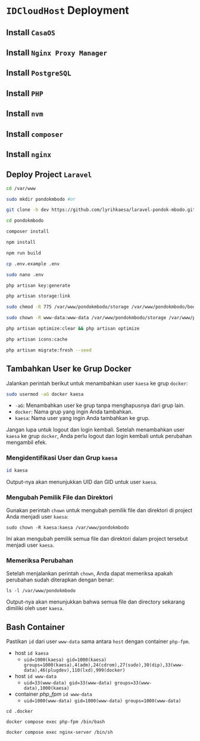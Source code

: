 # `IDCloudHost` Deployment

## Install `CasaOS`

## Install `Nginx Proxy Manager`

## Install `PostgreSQL`

## Install `PHP`

## Install `nvm`

## Install `composer`

## Install `nginx`

## Deploy Project `Laravel`

```bash
cd /var/www
```

```bash
sudo mkdir pondokmbodo #or
```

```bash
git clone -b dev https://github.com/lyrihkaesa/laravel-pondok-mbodo.git pondokmbodo
```

```bash
cd pondokmbodo
```

```bash
composer install
```

```bash
npm install
```

```bash
npm run build
```

```bash
cp .env.example .env
```

```bash
sudo nano .env
```

```bash
php artisan key:generate
```

```bash
php artisan storage:link
```

```bash
sudo chmod -R 775 /var/www/pondokmbodo/storage /var/www/pondokmbodo/bootstrap/cache
```

```bash
sudo chown -R www-data:www-data /var/www/pondokmbodo/storage /var/www/pondokmbodo/bootstrap/cache
```

```bash
php artisan optimize:clear && php artisan optimize
```

```bash
php artisan icons:cache
```

```bash
php artisan migrate:fresh --seed
```

## Tambahkan User ke Grup Docker

Jalankan perintah berikut untuk menambahkan user `kaesa` ke grup `docker`:

```bash
sudo usermod -aG docker kaesa
```

- `-aG`: Menambahkan user ke grup tanpa menghapusnya dari grup lain.
- `docker`: Nama grup yang ingin Anda tambahkan.
- `kaesa`: Nama user yang ingin Anda tambahkan ke grup.

Jangan lupa untuk logout dan login kembali. Setelah menambahkan user `kaesa` ke grup `docker`, Anda perlu logout dan login kembali untuk perubahan mengambil efek.

### Mengidentifikasi User dan Grup `kaesa`

```bash
id kaesa
```

Output-nya akan menunjukkan UID dan GID untuk user `kaesa`.

### Mengubah Pemilik File dan Direktori

Gunakan perintah `chown` untuk mengubah pemilik file dan direktori di project Anda menjadi user `kaesa`:

```
sudo chown -R kaesa:kaesa /var/www/pondokmbodo
```

Ini akan mengubah pemilik semua file dan direktori dalam project tersebut menjadi user `kaesa`.

### Memeriksa Perubahan

Setelah menjalankan perintah `chown`, Anda dapat memeriksa apakah perubahan sudah diterapkan dengan benar:

```
ls -l /var/www/pondokmbodo
```

Output-nya akan menunjukkan bahwa semua file dan directory sekarang dimiliki oleh user `kaesa`.

## Bash Container

Pastikan `id` dari user `www-data` sama antara `host` dengan container `php-fpm`.

- host `id kaesa`
  - `uid=1000(kaesa) gid=1000(kaesa) groups=1000(kaesa),4(adm),24(cdrom),27(sudo),30(dip),33(www-data),46(plugdev),110(lxd),999(docker)`
- host `id www-data`
  - `uid=33(www-data) gid=33(www-data) groups=33(www-data),1000(kaesa)`
- container _php_fpm_ `id www-data`
  - `uid=1000(www-data) gid=1000(www-data) groups=1000(www-data)`

```
cd .docker
```

```
docker compose exec php-fpm /bin/bash
```

```
docker compose exec nginx-server /bin/sh
```
